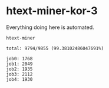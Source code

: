 # htext-miner-kor-3

Everything doing here is automated.

```
htext-miner

total: 9794/9855 (99.38102486047691%)

job0: 1768
job1: 2049
job2: 1935
job3: 2112
job4: 1930
```